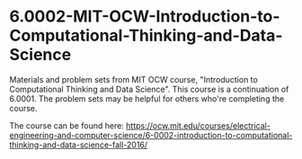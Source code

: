 # 6.0002-MIT-OCW-Introduction-to-Computational-Thinking-and-Data-Science
Materials and problem sets from MIT OCW course, "Introduction to Computational Thinking and Data Science". This course is a continuation of 6.0001. The problem sets may be helpful for others who're completing the course. 

The course can be found here: https://ocw.mit.edu/courses/electrical-engineering-and-computer-science/6-0002-introduction-to-computational-thinking-and-data-science-fall-2016/





